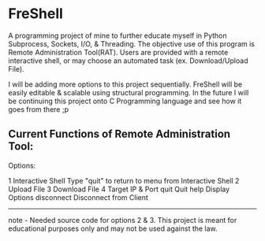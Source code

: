# FreShell
A programming project of mine to further educate myself in Python Subprocess, Sockets, I/O, & Threading.
The objective use of this program is Remote Administration Tool(RAT). Users are provided with a remote 
interactive shell, or may choose an automated task (ex. Download/Upload File).

I will be adding more options to this project sequentially. FreShell will be easily editable & scalable using
structural programming. In the future I will be continuing this project onto C Programming language and see how
it goes from there ;p


Current Functions of Remote Administration Tool:
------------------------------------------------

Options:

  1               Interactive Shell
                  Type "quit" to return to menu from Interactive Shell
  2               Upload File
  3               Download File
  4               Target IP & Port
  quit            Quit
  help            Display Options
  disconnect      Disconnect from Client
  
 ----------------------------------------------- 
 
note - Needed source code for options 2 & 3.
This project is meant for educational purposes only and may not be used against the law. 
